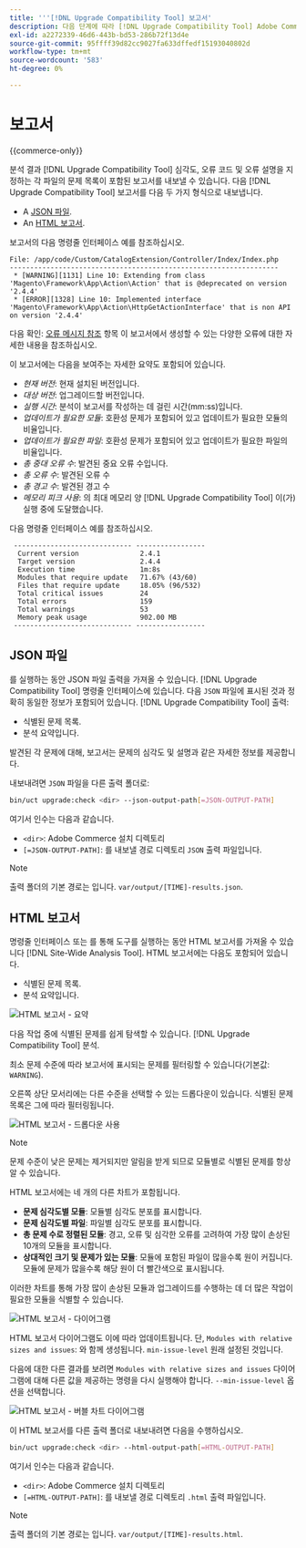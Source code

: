 ```yaml
---
title: '''[!DNL Upgrade Compatibility Tool] 보고서'
description: 다음 단계에 따라 [!DNL Upgrade Compatibility Tool] Adobe Commerce 프로젝트에서.
exl-id: a2272339-46d6-443b-bd53-286b72f13d4e
source-git-commit: 95ffff39d82cc9027fa633dffedf15193040802d
workflow-type: tm+mt
source-wordcount: '583'
ht-degree: 0%

---
```


# 보고서

{{commerce-only}}

분석 결과 [!DNL Upgrade Compatibility Tool] 심각도, 오류 코드 및 오류 설명을 지정하는 각 파일의 문제 목록이 포함된 보고서를 내보낼 수 있습니다. 다음 [!DNL Upgrade Compatibility Tool] 보고서를 다음 두 가지 형식으로 내보냅니다.

- A [JSON 파일](reports.md#json-file).
- An [HTML 보고서](reports.md#html-report).

보고서의 다음 명령줄 인터페이스 예를 참조하십시오.

```terminal
File: /app/code/Custom/CatalogExtension/Controller/Index/Index.php
------------------------------------------------------------------
 * [WARNING][1131] Line 10: Extending from class 'Magento\Framework\App\Action\Action' that is @deprecated on version '2.4.4'
 * [ERROR][1328] Line 10: Implemented interface 'Magento\Framework\App\Action\HttpGetActionInterface' that is non API on version '2.4.4'
```

다음 확인: [오류 메시지 참조](../upgrade-compatibility-tool/error-messages.md) 항목 이 보고서에서 생성할 수 있는 다양한 오류에 대한 자세한 내용을 참조하십시오.

이 보고서에는 다음을 보여주는 자세한 요약도 포함되어 있습니다.

- *현재 버전*: 현재 설치된 버전입니다.
- *대상 버전*: 업그레이드할 버전입니다.
- *실행 시간*: 분석이 보고서를 작성하는 데 걸린 시간(mm:ss)입니다.
- *업데이트가 필요한 모듈*: 호환성 문제가 포함되어 있고 업데이트가 필요한 모듈의 비율입니다.
- *업데이트가 필요한 파일*: 호환성 문제가 포함되어 있고 업데이트가 필요한 파일의 비율입니다.
- *총 중대 오류 수*: 발견된 중요 오류 수입니다.
- *총 오류 수*: 발견된 오류 수
- *총 경고 수*: 발견된 경고 수
- *메모리 피크 사용*: 의 최대 메모리 양 [!DNL Upgrade Compatibility Tool] 이(가) 실행 중에 도달했습니다.

다음 명령줄 인터페이스 예를 참조하십시오.

```terminal
 ----------------------------- ----------------- 
  Current version               2.4.1            
  Target version                2.4.4            
  Execution time                1m:8s            
  Modules that require update   71.67% (43/60)   
  Files that require update     18.05% (96/532)  
  Total critical issues         24               
  Total errors                  159              
  Total warnings                53               
  Memory peak usage             902.00 MB        
 ----------------------------- ----------------- 
```

## JSON 파일

를 실행하는 동안 JSON 파일 출력을 가져올 수 있습니다. [!DNL Upgrade Compatibility Tool] 명령줄 인터페이스에 있습니다. 다음 `JSON` 파일에 표시된 것과 정확히 동일한 정보가 포함되어 있습니다. [!DNL Upgrade Compatibility Tool] 출력:

- 식별된 문제 목록.
- 분석 요약입니다.

발견된 각 문제에 대해, 보고서는 문제의 심각도 및 설명과 같은 자세한 정보를 제공합니다.

내보내려면 `JSON` 파일을 다른 출력 폴더로:

```bash
bin/uct upgrade:check <dir> --json-output-path[=JSON-OUTPUT-PATH]
```

여기서 인수는 다음과 같습니다.

- `<dir>`: Adobe Commerce 설치 디렉토리
- `[=JSON-OUTPUT-PATH]`: 를 내보낼 경로 디렉토리 `JSON` 출력 파일입니다.

>[!NOTE]
>
> 출력 폴더의 기본 경로는 입니다. `var/output/[TIME]-results.json`.

## HTML 보고서

명령줄 인터페이스 또는 를 통해 도구를 실행하는 동안 HTML 보고서를 가져올 수 있습니다 [!DNL Site-Wide Analysis Tool]. HTML 보고서에는 다음도 포함되어 있습니다.

- 식별된 문제 목록.
- 분석 요약입니다.

![HTML 보고서 - 요약](../../assets/upgrade-guide/uct-html-summary.png)

다음 작업 중에 식별된 문제를 쉽게 탐색할 수 있습니다. [!DNL Upgrade Compatibility Tool] 분석.

최소 문제 수준에 따라 보고서에 표시되는 문제를 필터링할 수 있습니다(기본값: `WARNING`).

오른쪽 상단 모서리에는 다른 수준을 선택할 수 있는 드롭다운이 있습니다. 식별된 문제 목록은 그에 따라 필터링됩니다.

![HTML 보고서 - 드롭다운 사용](../../assets/upgrade-guide/uct-html-filtered-issues-list.png)

>[!NOTE]
>
> 문제 수준이 낮은 문제는 제거되지만 알림을 받게 되므로 모듈별로 식별된 문제를 항상 알 수 있습니다.

HTML 보고서에는 네 개의 다른 차트가 포함됩니다.

- **문제 심각도별 모듈**: 모듈별 심각도 분포를 표시합니다.
- **문제 심각도별 파일**: 파일별 심각도 분포를 표시합니다.
- **총 문제 수로 정렬된 모듈**: 경고, 오류 및 심각한 오류를 고려하여 가장 많이 손상된 10개의 모듈을 표시합니다.
- **상대적인 크기 및 문제가 있는 모듈**: 모듈에 포함된 파일이 많을수록 원이 커집니다. 모듈에 문제가 많을수록 해당 원이 더 빨간색으로 표시됩니다.

이러한 차트를 통해 가장 많이 손상된 모듈과 업그레이드를 수행하는 데 더 많은 작업이 필요한 모듈을 식별할 수 있습니다.

![HTML 보고서 - 다이어그램](../../assets/upgrade-guide/uct-html-diagrams.png)

HTML 보고서 다이어그램도 이에 따라 업데이트됩니다. 단, `Modules with relative sizes and issues`: 와 함께 생성됩니다. `min-issue-level` 원래 설정된 것입니다.

다음에 대한 다른 결과를 보려면 `Modules with relative sizes and issues` 다이어그램에 대해 다른 값을 제공하는 명령을 다시 실행해야 합니다. `--min-issue-level` 옵션을 선택합니다.

![HTML 보고서 - 버블 차트 다이어그램](../../assets/upgrade-guide/uct-html-filtered-diagrams.png)

이 HTML 보고서를 다른 출력 폴더로 내보내려면 다음을 수행하십시오.

```bash
bin/uct upgrade:check <dir> --html-output-path[=HTML-OUTPUT-PATH]
```

여기서 인수는 다음과 같습니다.

- `<dir>`: Adobe Commerce 설치 디렉토리
- `[=HTML-OUTPUT-PATH]`: 를 내보낼 경로 디렉토리 `.html` 출력 파일입니다.

>[!NOTE]
>
> 출력 폴더의 기본 경로는 입니다. `var/output/[TIME]-results.html`.
